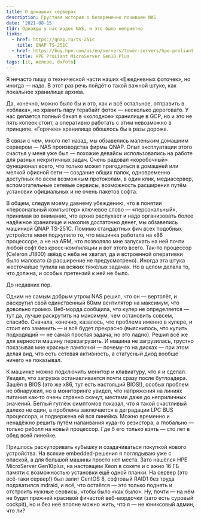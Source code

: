 ```yaml
---
title: О домашних серверах
description: Грустная история о безвременно почившем NAS
date: '2021-08-15'
tldr: Однажды у нас издох NAS, и это было неприятно
links:
  - href: https://qnap.ru/ts-251c
    title: QNAP TS-251C
  - href: https://buy.hpe.com/us/en/servers/tower-servers/hpe-proliant-microserver-gen10-plus/p/1012241014
    title: HPE ProLiant MicroServer Gen10 Plus
tags: [it, железо, dxfoto]
---
```


Я нечасто пишу о технической части наших «Ежедневных фоточек», но иногда — надо. В этот раз речь пойдёт о такой важной штуке, как локальное хранилище архива.

Да, конечно, можно было бы и это, как и всё остальное, отправить в «облака», но хранить пару терабайт фоток — несколько дороговато. У нас делается полный бэкап в «холодное» хранилище в GCP, но и это не пять копеек стоит, а оперативно работать с этим невозможно в принципе. «Горячее» хранилище обошлось бы в разы дороже.

В связи с чем, много лет назад, мы обзавелись маленьким домашним сервером — NAS производства фирмы QNAP. Опыт эксплуатации этого счастья у меня уже был — похожие девайсы использовались на работе для разных некритичных задач. Очень радовал «коробочный» функционал всего, что только может пригодиться в домашней или мелкой офисной сети — создание общих папок, одновременно доступных по всем возможным протоколам, в один клик, медиасервер, вспомогательные сетевые сервисы, возможность расширения путём установки официальных и не очень пакетов софта.

В общем, следуя моему давнему убеждению, что в понятии «персональный компьютер» ключевое слово — «персональный», принимая во внимание, что архив распухает и надо организовать более надёжное хранилище и накопив достаточно денег, мы обзавелись машинкой QNAP TS-251C. Помимо стандартных фич всех подобных устройств меня подкупило то, что машинка работала на x86 процессоре, а не на ARM, что позволяло мне запускать на ней почти любой софт без кросс-компиляции и вот этого всего. Так-то процессор (Celeron J1800) звёзд с неба не хватал, да и встроенной оперативки было маловато (а расширение не предусмотрено). Иногда эта штука жесточайше тупила на всяких тяжёлых задачах. Но в целом делала то, что должна, и особых претензий к ней не было.

До недавних пор.

Одним не самым добрым утром NAS решил, что он — вертолёт, и раскрутил свой единственный 60мм вентилятор на максимум, что довольно громко. Веб-морда сообщила, что кулер не определяется — тут да, лучше раскрутить на максимум, чем остановить совсем, спасибо. Сначала, конечно, казалось, что проблема именно в кулере, и стоит его заменить — и всё будет прекрасно (выяснилось, что купить подходящий — не самая простая задача, но это ладно). Решил всё же для верности машину перезагрузить. И машина не загрузилась, грустно показывая мне красные лампочки — почему-то на дисках — при этом делая вид, что есть сетевая активность, а статусный диод вообще ничего не показывал.

К машинке можно подключить монитор и клавиатуру, что я и сделал. Увидел, что загрузка останавливается почти сразу после бутлоадера. Зашёл в BIOS (это же x86, тут есть настоящий BIOS!), особых проблем не обнаружил, но в мониторинге увидел, что напряжения на линиях питания как-то очень странно скачут, местами даже до неприличных значений. Беглый гуглёж симптомов показал, что я такой счастливый далеко не один, а проблема заключается в деградации LPC BUS процессора, и подвержена ей вся линейка. Можно временно и ненадёжно решить путём напаивания куда-то резистора, а глобально — только реболл на новый процессор. Где б его только взять — сто лет в обед всей линейке.

Пришлось раскупоривать кубышку и озадачиваться покупкой нового устройства. На всякие embedded-решения я поглядываю уже с опаской, а для большой машины просто нет места. Зато нашёлся HPE MicroServer Gen10plus, на настоящем Xeon в сокете и с ажно 16 ГБ памяти с возможностью установки ещё одной планки. На сервер (это всё-таки сервер!) был залит CentOS 8, софтовый RAID1 без труда подхватился mdraid, и всё, что остаётся — это только поднять и отстроить нужные сервисы, чтобы было «как было». Ну, почти — на нём не будет прежней красивой фичастой веб-мордочки (зато есть суровый cockpit), но и без неё вполне можно жить, что я — не юниксовый админ, что ли?
